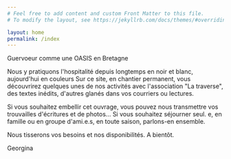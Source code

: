 ```yaml
---
# Feel free to add content and custom Front Matter to this file.
# To modify the layout, see https://jekyllrb.com/docs/themes/#overriding-theme-defaults

layout: home
permalink: /index
---
```

Guervoeur comme une OASIS en Bretagne

Nous y pratiquons l'hospitalité depuis longtemps
en noir et blanc, aujourd'hui en couleurs
Sur ce site, en chantier permanent,
vous découvrirez quelques unes de nos activités avec l'association "La traverse",
des textes inédits, d'autres glanés dans vos courriers ou lectures.

Si vous souhaitez embellir cet ouvrage, vous pouvez nous transmettre vos trouvailles d'écritures et de photos...
Si vous souhaitez séjourner seul. e, en famille ou en groupe d'ami.e.s, en toute saison, parlons-en ensemble.

Nous tisserons vos besoins et nos disponibilités. A bientôt.

Georgina 

<!--
<span class="chip">Ce peu importe</span>
